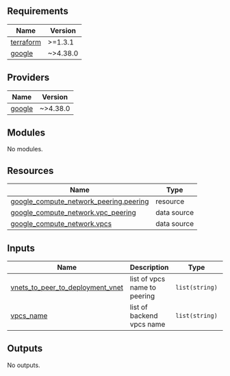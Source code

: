 <!-- BEGIN_TF_DOCS -->
## Requirements

| Name | Version |
|------|---------|
| <a name="requirement_terraform"></a> [terraform](#requirement\_terraform) | >=1.3.1 |
| <a name="requirement_google"></a> [google](#requirement\_google) | ~>4.38.0 |

## Providers

| Name | Version |
|------|---------|
| <a name="provider_google"></a> [google](#provider\_google) | ~>4.38.0 |

## Modules

No modules.

## Resources

| Name | Type |
|------|------|
| [google_compute_network_peering.peering](https://registry.terraform.io/providers/hashicorp/google/latest/docs/resources/compute_network_peering) | resource |
| [google_compute_network.vpc_peering](https://registry.terraform.io/providers/hashicorp/google/latest/docs/data-sources/compute_network) | data source |
| [google_compute_network.vpcs](https://registry.terraform.io/providers/hashicorp/google/latest/docs/data-sources/compute_network) | data source |

## Inputs

| Name | Description | Type | Default | Required |
|------|-------------|------|---------|:--------:|
| <a name="input_vnets_to_peer_to_deployment_vnet"></a> [vnets\_to\_peer\_to\_deployment\_vnet](#input\_vnets\_to\_peer\_to\_deployment\_vnet) | list of vpcs name to peering | `list(string)` | n/a | yes |
| <a name="input_vpcs_name"></a> [vpcs\_name](#input\_vpcs\_name) | list of backend vpcs name | `list(string)` | n/a | yes |

## Outputs

No outputs.
<!-- END_TF_DOCS -->